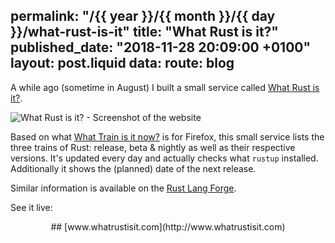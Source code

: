 permalink: "/{{ year }}/{{ month }}/{{ day }}/what-rust-is-it"
title: "What Rust is it?"
published_date: "2018-11-28 20:09:00 +0100"
layout: post.liquid
data:
  route: blog
---

A while ago (sometime in August) I built a small service called [What Rust is it?](http://www.whatrustisit.com/).

![What Rust is it? - Screenshot of the website](https://tmp.fnordig.de/blog/2018-11-28-what-rust-is-it.png)

Based on what [What Train is it now?](http://whattrainisitnow.com/) is for Firefox, this small service lists the three trains of Rust: release, beta & nightly as well as their respective versions.
It's updated every day and actually checks what `rustup` installed.
Additionally it shows the (planned) date of the next release.

Similar information is available on the [Rust Lang Forge](https://forge.rust-lang.org/).

See it live:

<center>
## [www.whatrustisit.com](http://www.whatrustisit.com)
</center>
